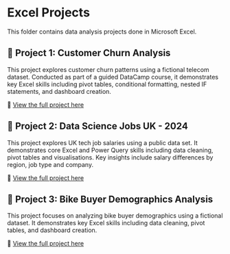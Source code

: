 # Excel Projects
This folder contains data analysis projects done in Microsoft Excel.

## 📁 Project 1: Customer Churn Analysis

This project explores customer churn patterns using a fictional telecom dataset. Conducted as part of a guided DataCamp course, it demonstrates key Excel skills including pivot tables, conditional formatting, nested IF statements, and dashboard creation.

🔗 [View the full project here](./1.Analysing%20Customer%20Churn%20(DataCamp)/README.md)

## 📁 Project 2: Data Science Jobs UK - 2024

This project explores UK tech job salaries using a public data set. It demonstrates core Excel and Power Query skills including data cleaning, pivot tables and visualisations. Key insights include salary differences by region, job type and company.

🔗 [View the full project here](./2.Data%20Cleaning%20and%20EDA%20(Power%20Query)%20-%20Data%20Science%20Job%20Roles%20(UK)/README.md)


## 📁 Project 3: Bike Buyer Demographics Analysis

This project focuses on analyzing bike buyer demographics using a fictional dataset. It demonstrates key Excel skills including data cleaning, pivot tables, and dashboard creation.

🔗 [View the full project here](./3.Data%20Cleaning%20and%20Analysis%20(with%20Dashboard)%20-%20Bike%20Buyer%20Demographics%20(Guided)/README.md)
